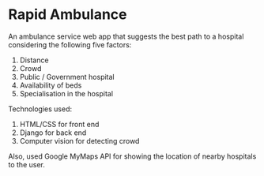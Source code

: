 # Rapid Ambulance
An ambulance service web app that suggests the best path to a hospital considering the following five factors:
1) Distance
2) Crowd
3) Public / Government hospital
4) Availability of beds
5) Specialisation in the hospital

Technologies used:
1) HTML/CSS for front end
2) Django for back end
3) Computer vision for detecting crowd

Also, used Google MyMaps API for showing the location of nearby hospitals to the user.
